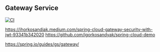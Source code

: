 ## Gateway Service
[![CI](https://github.com/vpnbeast/gateway-service/workflows/CI/badge.svg?event=push)](https://github.com/vpnbeast/gateway-service/actions?query=workflow%3ACI)


https://ihorkosandiak.medium.com/spring-cloud-gateway-security-with-jwt-93341b342020
https://github.com/igorkosandyak/spring-cloud-demo


https://spring.io/guides/gs/gateway/
